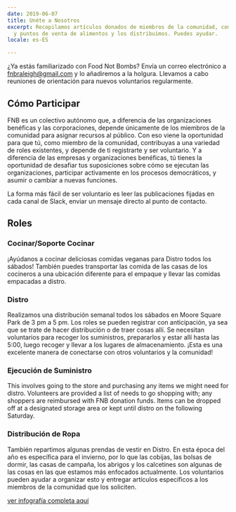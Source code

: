 ```yaml
---
date: 2019-06-07
title: Unéte a Nosotros
excerpt: Recopilamos artículos donados de miembros de la comunidad, comestibles locales
  y puntos de venta de alimentos y los distribuimos. Puedes ayudar.
locale: es-ES

---
```

¿Ya estás familiarizado con Food Not Bombs? Envía un correo electrónico a fnbraleigh@gmail.com y lo añadiremos a la holgura. Llevamos a cabo reuniones de orientación para nuevos voluntarios regularmente.

## Cómo Participar

FNB es un colectivo autónomo que, a diferencia de las organizaciones benéficas y las corporaciones, depende únicamente de los miembros de la comunidad para asignar recursos al público. Con eso viene la oportunidad para que tú, como miembro de la comunidad, contribuyas a una variedad de roles existentes, y depende de ti registrarte y ser voluntario. Y a diferencia de las empresas y organizaciones benéficas, tú tienes la oportunidad de desafiar tus suposiciones sobre cómo se ejecutan las organizaciones, participar activamente en los procesos democráticos, y asumir o cambiar a nuevas funciones.  
  
La forma más fácil de ser voluntario es leer las publicaciones fijadas en cada canal de Slack, enviar un mensaje directo al punto de contacto.

## Roles

### Cocinar/Soporte Cocinar

¡Ayúdanos a cocinar deliciosas comidas veganas para Distro todos los sábados! También puedes transportar las comida de las casas de los cocineros a una ubicación diferente para el empaque y llevar las comidas empacadas a distro.

### Distro

Realizamos una distribución semanal todos los sábados en Moore Square Park de 3 pm a 5 pm. Los roles se pueden registrar con anticipación, ya sea que se trate de hacer distribución o de traer cosas allí. Se necesitan voluntarios para recoger los suministros, prepararlos y estar allí hasta las 5:00, luego recoger y llevar a los lugares de almacenamiento. ¡Esta es una excelente manera de conectarse con otros voluntarios y la comunidad!

### Ejecución de Suministro

This involves going to the store and purchasing any items we might need for distro. Volunteers are provided a list of needs to go shopping with; any shoppers are reimbursed with FNB donation funds. Items can be dropped off at a designated storage area or kept until distro on the following Saturday.

### Distribución de Ropa

También repartimos algunas prendas de vestir en Distro. En esta época del año es específica para el invierno, por lo que las cobijas, las bolsas de dormir, las casas de campaña, los abrigos y los calcetines son algunas de las cosas en las que estamos más enfocados actualmente. Los voluntarios pueden ayudar a organizar esto y entregar artículos específicos a los miembros de la comunidad que los soliciten.

[ver infografía completa aquí](https://drive.google.com/file/d/1YlAJx1dudLMLJqm3JclqDUEystEKAvgg/view)